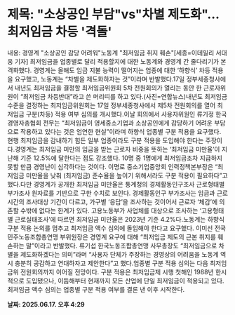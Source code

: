 # **제목: "소상공인 부담"vs"차별 제도화"…최저임금 차등 '격돌'**

  내용: 경영계 "소상공인 감당 어려워"노동계 "최저임금 취지 훼손"[세종=이데일리 서대웅 기자] 최저임금을 업종별로 달리 적용할지에 대한 노동계와 경영계 간 줄다리기가 본격화했다. 경영계는 올해도 임금 지불 능력이 떨어지는 업종에 대한 ‘하향식’ 차등 적용을 요구했고, 노동계는 “차별을 제도화하자는 것”이라며 반발했다.17일 정부세종청사에서 내년도 최저임금을 결정할 최저임금위원회 5차 전원회의가 열리는 동안 한 근로자위원이 “최저임금 차등반대”라고 쓴 머리띠를 하고 있다.(사진=연합뉴스)내년도 최저임금 수준을 결정하는 최저임금위원회는 17일 정부세종청사에서 제5차 전원회의를 열어 최저임금 구분(차등) 적용 여부 심의를 개시했다.이날 회의에서 사용자위원인 류기정 한국경영자총협회 전무는 “최저임금이 영세중소기업과 소상공인에게 감당하기 어려운 부담으로 작용하고 있다는 것은 엄연한 현실”이라며 하향식 업종별 구분 적용을 요구했다. 현행 최저임금을 감내하기 힘든 일부 업종이라도 구분 적용을 도입해야 한다는 주장이다.경영계는 최저임금 미만의 임금을 받는 근로자 비중을 뜻하는 ‘최저임금 미만율’이 지난해 기준 12.5%에 달한다는 점도 강조했다. 10명 중 1명에게 최저임금조차 지급하지 못할 만큼 경영난이 심각하다는 것이다. 이명로 중소기업중앙회 인력정책본부장은 “최저임금 미만율을 낮춰 (최저임금) 준수율을 높이기 위해서라도 구분 적용이 필요하다”고 했다.다만 경영계가 공개한 최저임금 미만율은 통계청의 경제활동인구조사 근로형태별 부가조사 원자료를 기반으로 구한 수치로 보인다. 경제활동인구 부가조사는 임금과 근로시간의 조사대상 기간이 다르고, 가구별 ‘응답’을 조사하는 것이어서 근로자 ‘체감’에 의존할 수밖에 없다는 한계가 있다. 고용노동부가 사업체를 대상으로 조사하는 ‘고용형태별 근로실태조사’에 따르면 최저임금 미만율은 2023년 기준 4.2%다.노동계는 하향식 구분 적용 논의를 멈추고 최저임금 액수 심의에 돌입해야 한다고 요구했다. 이미선 전국민주노동조합총연맹 부위원장은 경영계 요구에 대해 “최저임금 제도의 근본 취지를 훼손하는 말”이라고 반발했다. 류기섭 한국노동조합총연맹 사무총장도 “최저임금으로 차별을 제도화하겠다는 의미”라며 “사용자 단체가 주장하는 경영상의 어려움을 노동계 역시 충분히 공감하고 연대하자고 제안한다”고 했다.업종별 구분 적용 심의는 다음 최저임금위 전원회의까지 이어질 전망이다. 구분 적용은 최저임금제 시행 첫해인 1988년 한시적으로 도입됐으나, 이듬해부터 현재까지 모든 산업에 단일 최저임금이 적용되고 있다. 최저임금 액수 심의는 업종별 구분 적용 여부를 결론 낸 이후 시작한다.

  **날짜: 2025.06.17. 오후 4:29**